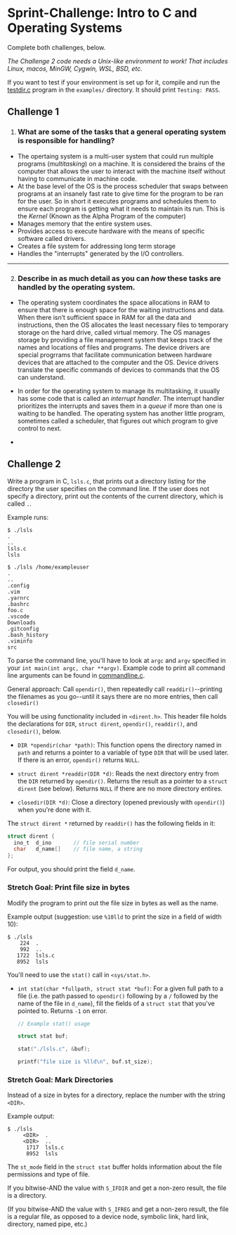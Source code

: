 # Sprint-Challenge: Intro to C and Operating Systems

Complete both challenges, below.

_The Challenge 2 code needs a Unix-like environment to work! That includes
Linux, macos, MinGW, Cygwin, WSL, BSD, etc._

If you want to test if your environment is set up for it, compile and
run the [testdir.c](examples/testdir.c) program in the `examples/`
directory. It should print `Testing: PASS`.

## Challenge 1

1. ### What are some of the tasks that a general operating system is responsible for handling?

* The opertaing system is a multi-user system that could run multiple programs (_multitasking_) on a machine. It is considered the brains of the computer that allows the user to interact with the machine itself without having to communicate in machine code.
* At the base level of the OS is the process scheduler that swaps between programs at an insanely fast rate to give time for the program to be ran for the user. So in short it executes programs and schedules them to ensure each program is getting what it needs to maintain its run. This is the _Kernel_ (Known as the Alpha Program of the computer)
* Manages memory that the entire system uses.
* Provides access to execute hardware with the means of specific software called drivers.
* Creates a file system for addressing long term storage
* Handles the "interrupts" generated by the I/O controllers.

---

2. ### Describe in as much detail as you can _how_ these tasks are handled by the operating system.

  - The operating system coordinates the space allocations in RAM to ensure that there is enough space for the waiting instructions and data. When there isn’t sufficient space in RAM for all the data and instructions, then the OS allocates the least necessary files to temporary storage on the hard drive, called virtual memory.
  The OS manages storage by providing a file management system that keeps track of the names and locations of files and programs. The device drivers are special progrrams that facilitate communication between hardware devices that are attached to the computer and the OS. Device drivers translate the specific commands of devices to commands that the OS can understand.

  - In order for the operating system to manage its multitasking, it usually has some code that is called an _interrupt handler_. The interrupt handler prioritizes the interrupts and saves them in a _queue_ if more than one is waiting to be handled. The operating system has another little program, sometimes called a scheduler, that figures out which program to give control to next.

  - 


## Challenge 2

Write a program in C, `lsls.c`, that prints out a directory listing for the
directory the user specifies on the command line. If the user does not specify a
directory, print out the contents of the current directory, which is called `.`.

Example runs:

```
$ ./lsls
.
..
lsls.c
lsls

$ ./lsls /home/exampleuser
.
..
.config
.vim
.yarnrc
.bashrc
foo.c
.vscode
Downloads
.gitconfig
.bash_history
.viminfo
src
```

To parse the command line, you'll have to look at `argc` and `argv` specified in
your `int main(int argc, char **argv)`. Example code to print all command line
arguments can be found in [commandline.c](examples/commandline.c).

General approach: Call `opendir()`, then repeatedly call `readdir()`--printing
the filenames as you go--until it says there are no more entries, then call
`closedir()`

You will be using functionality included in `<dirent.h>`. This header file holds
the declarations for `DIR`, `struct dirent`, `opendir()`, `readdir()`, and
`closedir()`, below.

* `DIR *opendir(char *path)`: This function opens the directory named in `path`
  and returns a pointer to a variable of type `DIR` that will be used later. If
  there is an error, `opendir()` returns `NULL`.

* `struct dirent *readdir(DIR *d)`: Reads the next directory entry from the
  `DIR` returned by `opendir()`. Returns the result as a pointer to a `struct dirent` (see below). Returns `NULL` if there are no more directory entires.

* `closedir(DIR *d)`: Close a directory (opened previously with `opendir()`)
  when you're done with it.

The `struct dirent *` returned by `readdir()` has the following fields in it:

```c
struct dirent {
  ino_t  d_ino       // file serial number
  char   d_name[]    // file name, a string
};
```

For output, you should print the field `d_name`.

### Stretch Goal: Print file size in bytes

Modify the program to print out the file size in bytes as well as the name.

Example output (suggestion: use `%10lld` to print the size in a
field of width 10):

```
$ ./lsls
    224  .
    992  ..
   1722  lsls.c
   8952  lsls
```

You'll need to use the `stat()` call in `<sys/stat.h>`.

* `int stat(char *fullpath, struct stat *buf)`: For a given full path to a file
  (i.e. the path passed to `opendir()` following by a `/` followed by the name
  of the file in `d_name`), fill the fields of a `struct stat` that you've
  pointed to. Returns `-1` on error.

  ```c
  // Example stat() usage

  struct stat buf;

  stat("./lsls.c", &buf);

  printf("file size is %lld\n", buf.st_size);
  ```

### Stretch Goal: Mark Directories

Instead of a size in bytes for a directory, replace the number with
the string `<DIR>`.

Example output:

```
$ ./lsls
     <DIR>  .
     <DIR>  ..
      1717  lsls.c
      8952  lsls
```

The `st_mode` field in the `struct stat` buffer holds information
about the file permissions and type of file.

If you bitwise-AND the value with `S_IFDIR` and get a non-zero
result, the file is a directory.

(If you bitwise-AND the value with `S_IFREG` and get a non-zero
result, the file is a regular file, as opposed to a device node,
symbolic link, hard link, directory, named pipe, etc.)
